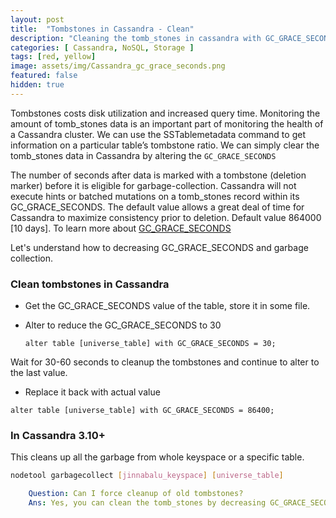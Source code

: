```yaml
---
layout: post
title:  "Tombstones in Cassandra - Clean"
description: "Cleaning the tomb_stones in cassandra with GC_GRACE_SECONDS for the table"
categories: [ Cassandra, NoSQL, Storage ]
tags: [red, yellow]
image: assets/img/Cassandra_gc_grace_seconds.png
featured: false
hidden: true
---
```


Tombstones costs disk utilization and increased query time. Monitoring the amount of tomb_stones data is an important part of monitoring the health of a Cassandra cluster. We can use the SSTablemetadata command to get information on a particular table’s tombstone ratio. We can simply clear the tomb_stones data in Cassandra by altering the `GC_GRACE_SECONDS`


The number of seconds after data is marked with a tombstone (deletion marker) before it is eligible for garbage-collection. Cassandra will not execute hints or batched mutations on a tomb_stones record within its GC_GRACE_SECONDS. The default value allows a great deal of time for Cassandra to maximize consistency prior to deletion. Default value 864000 [10 days]. To learn more about [GC_GRACE_SECONDS](https://docs.datastax.com/en/archived/cql/3.1/cql/cql_reference/tabProp.html#tabProp__tab_prop_gc)

Let's understand how to decreasing GC_GRACE_SECONDS and garbage collection.
### Clean tombstones in Cassandra

- Get the GC_GRACE_SECONDS value of the table, store it in some file.

- Alter to reduce the GC_GRACE_SECONDS to 30 

    `alter table [universe_table] with GC_GRACE_SECONDS = 30;`

Wait for 30-60 seconds to cleanup the tombstones and continue to alter to the last value.

- Replace it back with actual value

`alter table [universe_table] with GC_GRACE_SECONDS = 86400;`


### In Cassandra 3.10+

This cleans up all the garbage from whole keyspace or a specific table. 

```bash
nodetool garbagecollect [jinnabalu_keyspace] [universe_table]
```


```yml
    Question: Can I force cleanup of old tombstones?
    Ans: Yes, you can clean the tomb_stones by decreasing GC_GRACE_SECONDS value to as minimum as possible. and reset back GC_GRACE_SECONDS value to the previous values, once cleaning the tomb_stones.
```